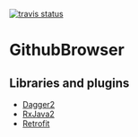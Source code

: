 [![travis status](https://travis-ci.com/JanStoltman/GithubBrowser.svg?branch=master)](https://travis-ci.org/JanStoltman/GithubBrowser)

# GithubBrowser

## Libraries and plugins
* [Dagger2](https://google.github.io/dagger/)
* [RxJava2](https://github.com/ReactiveX/RxJava)
* [Retrofit](https://square.github.io/retrofit/)
